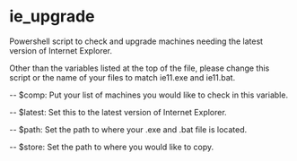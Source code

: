 ie_upgrade
==========

Powershell script to check and upgrade machines needing the latest version of Internet Explorer.

Other than the variables listed at the top of the file, please change this script or the name of your files to match ie11.exe and ie11.bat.

-- $comp:    Put your list of machines you would like to check in this variable.

-- $latest:  Set this to the latest version of Internet Explorer.

-- $path:    Set the path to where your .exe and .bat file is located.

-- $store:   Set the path to where you would like to copy.
